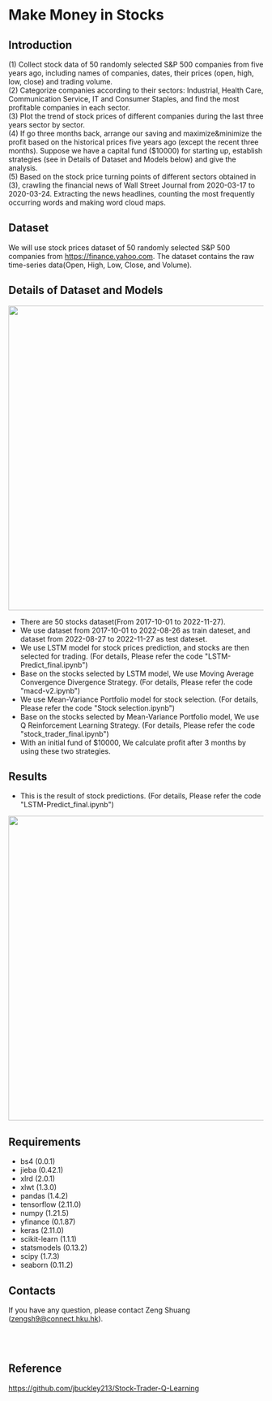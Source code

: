 # Make Money in Stocks
## Introduction
(1) Collect stock data of 50 randomly selected S&P 500 companies from five years ago, including names of companies, dates, their prices (open, high, low, close) and trading volume.<br /> 
(2) Categorize companies according to their sectors: Industrial, Health Care, Communication Service, IT and Consumer Staples, and find the most profitable companies in each sector.<br /> 
(3) Plot the trend of stock prices of different companies during the last three years sector by sector.<br /> 
(4) If go three months back, arrange our saving and maximize&minimize the profit based on the historical prices five years ago (except the recent three months). Suppose we have a capital fund ($10000) for starting up, establish strategies (see in Details of Dataset and Models below) and give the analysis.<br /> 
(5) Based on the stock price turning points of different sectors obtained in (3), crawling the financial news of Wall Street Journal from 2020-03-17 to 2020-03-24. Extracting the news headlines, counting the most frequently occurring words and making word cloud maps.<br /> 

## Dataset 
We will use stock prices dataset of 50 randomly selected S&P 500 companies from https://finance.yahoo.com. The dataset contains the raw time-series data(Open, High, Low, Close, and Volume). <br /> 

## Details of Dataset and Models 
<p align="center"> 
<img src="https://github.com/Zeng-Shuang/Make-Money-in-Stocks/blob/main/images/strategy%20overview.jpg"  width="600">
</p>

+ There are 50 stocks dataset(From 2017-10-01 to 2022-11-27).<br /> 
+ We use dataset from 2017-10-01 to 2022-08-26 as train dateset, and dataset from 2022-08-27 to 2022-11-27 as test dateset.<br /> 
+ We use LSTM model for stock prices prediction, and stocks are then selected for trading. (For details, Please refer the code "LSTM-Predict_final.ipynb")<br /> 
+ Base on the stocks selected by LSTM model, We use Moving Average Convergence Divergence Strategy. (For details, Please refer the code "macd-v2.ipynb")<br /> 
+ We use Mean-Variance Portfolio model for stock selection. (For details, Please refer the code "Stock selection.ipynb")<br /> 
+ Base on the stocks selected by Mean-Variance Portfolio model, We use Q Reinforcement Learning Strategy. (For details, Please refer the code "stock_trader_final.ipynb")<br /> 
+ With an initial fund of $10000, We calculate profit after 3 months by using these two strategies.<br /> 
## Results

+ This is the result of stock predictions. (For details, Please refer the code "LSTM-Predict_final.ipynb")
<p align="center"> 
<img src="https://github.com/Zeng-Shuang/Make-Money-in-Stocks/blob/main/images/lstm-predict.png"  width="600">
</p>


## Requirements 
+ bs4 (0.0.1)
+ jieba (0.42.1)
+ xlrd (2.0.1)
+ xlwt (1.3.0)
+ pandas (1.4.2)
+ tensorflow (2.11.0)
+ numpy (1.21.5)
+ yfinance (0.1.87)
+ keras (2.11.0)
+ scikit-learn (1.1.1)
+ statsmodels (0.13.2)
+ scipy (1.7.3)
+ seaborn (0.11.2)

## Contacts
If you have any question, please contact Zeng Shuang (zengsh9@connect.hku.hk).

<br /> 
<br />

## Reference
https://github.com/jbuckley213/Stock-Trader-Q-Learning
